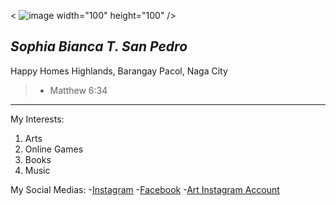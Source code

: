 < ![image](https://github.com/user-attachments/assets/7a162013-78e2-4463-a8fe-9f5ca2e8f739) width="100" height="100" />
## ***Sophia Bianca T. San Pedro***
Happy Homes Highlands, Barangay Pacol, Naga City
>- Matthew 6:34
---
My Interests:
1. Arts
2. Online Games
3. Books
4. Music

My Social Medias:
-[Instagram](https://www.instagram.com/selfsophrait/?hl=en)
-[Facebook](https://www.facebook.com/sophia.sanpedro.52687/?locale=en_GB)
-[Art Instagram Account](https://www.instagram.com/sophportrait_/?hl=en)

